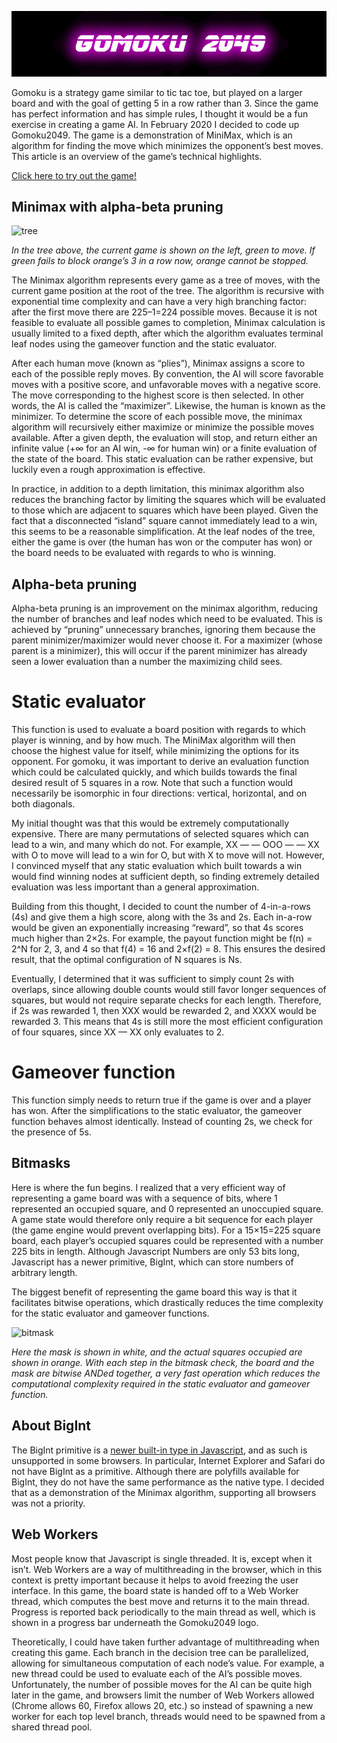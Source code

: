 ![Gomoku 2049](banner.png)

Gomoku is a strategy game similar to tic tac toe, but played on a larger board and with the goal of getting 5 in a row rather than 3. Since the game has perfect information and has simple rules, I thought it would be a fun exercise in creating a game AI. In February 2020 I decided to code up Gomoku2049. The game is a demonstration of MiniMax, which is an algorithm for finding the move which minimizes the opponent’s best moves. This article is an overview of the game’s technical highlights.

[Click here to try out the game!](http://gomoku2049.s3-website-us-east-1.amazonaws.com/)

## Minimax with alpha-beta pruning

![tree](https://lukesalamone.github.io/img/game-tree.png)

*In the tree above, the current game is shown on the left, green to move. If green fails to block orange’s 3 in a row now, orange cannot be stopped.*

The Minimax algorithm represents every game as a tree of moves, with the current game position at the root of the tree. The algorithm is recursive with exponential time complexity and can have a very high branching factor: after the first move there are 225–1=224 possible moves. Because it is not feasible to evaluate all possible games to completion, Minimax calculation is usually limited to a fixed depth, after which the algorithm evaluates terminal leaf nodes using the gameover function and the static evaluator.

After each human move (known as “plies”), Minimax assigns a score to each of the possible reply moves. By convention, the AI will score favorable moves with a positive score, and unfavorable moves with a negative score. The move corresponding to the highest score is then selected. In other words, the AI is called the “maximizer”. Likewise, the human is known as the minimizer. To determine the score of each possible move, the minimax algorithm will recursively either maximize or minimize the possible moves available. After a given depth, the evaluation will stop, and return either an infinite value (+∞ for an AI win, -∞ for human win) or a finite evaluation of the state of the board. This static evaluation can be rather expensive, but luckily even a rough approximation is effective.

In practice, in addition to a depth limitation, this minimax algorithm also reduces the branching factor by limiting the squares which will be evaluated to those which are adjacent to squares which have been played. Given the fact that a disconnected “island” square cannot immediately lead to a win, this seems to be a reasonable simplification. At the leaf nodes of the tree, either the game is over (the human has won or the computer has won) or the board needs to be evaluated with regards to who is winning.

## Alpha-beta pruning

Alpha-beta pruning is an improvement on the minimax algorithm, reducing the number of branches and leaf nodes which need to be evaluated. This is achieved by “pruning” unnecessary branches, ignoring them because the parent minimizer/maximizer would never choose it. For a maximizer (whose parent is a minimizer), this will occur if the parent minimizer has already seen a lower evaluation than a number the maximizing child sees.

# Static evaluator

This function is used to evaluate a board position with regards to which player is winning, and by how much. The MiniMax algorithm will then choose the highest value for itself, while minimizing the options for its opponent. For gomoku, it was important to derive an evaluation function which could be calculated quickly, and which builds towards the final desired result of 5 squares in a row. Note that such a function would necessarily be isomorphic in four directions: vertical, horizontal, and on both diagonals.

My initial thought was that this would be extremely computationally expensive. There are many permutations of selected squares which can lead to a win, and many which do not. For example, XX — — OOO — — XX with O to move will lead to a win for O, but with X to move will not. However, I convinced myself that any static evaluation which built towards a win would find winning nodes at sufficient depth, so finding extremely detailed evaluation was less important than a general approximation.

Building from this thought, I decided to count the number of 4-in-a-rows (4s) and give them a high score, along with the 3s and 2s. Each in-a-row would be given an exponentially increasing “reward”, so that 4s scores much higher than 2×2s. For example, the payout function might be f(n) = 2^N for 2, 3, and 4 so that f(4) = 16 and 2×f(2) = 8. This ensures the desired result, that the optimal configuration of N squares is Ns.

Eventually, I determined that it was sufficient to simply count 2s with overlaps, since allowing double counts would still favor longer sequences of squares, but would not require separate checks for each length. Therefore, if 2s was rewarded 1, then XXX would be rewarded 2, and XXXX would be rewarded 3. This means that 4s is still more the most efficient configuration of four squares, since XX — XX only evaluates to 2.

# Gameover function

This function simply needs to return true if the game is over and a player has won. After the simplifications to the static evaluator, the gameover function behaves almost identically. Instead of counting 2s, we check for the presence of 5s.

## Bitmasks

Here is where the fun begins. I realized that a very efficient way of representing a game board was with a sequence of bits, where 1 represented an occupied square, and 0 represented an unoccupied square. A game state would therefore only require a bit sequence for each player (the game engine would prevent overlapping bits). For a 15×15=225 square board, each player’s occupied squares could be represented with a number 225 bits in length. Although Javascript Numbers are only 53 bits long, Javascript has a newer primitive, BigInt, which can store numbers of arbitrary length.

The biggest benefit of representing the game board this way is that it facilitates bitwise operations, which drastically reduces the time complexity for the static evaluator and gameover functions.

![bitmask](https://lukesalamone.github.io/img/bitmask.gif)

*Here the mask is shown in white, and the actual squares occupied are shown in orange. With each step in the bitmask check, the board and the mask are bitwise ANDed together, a very fast operation which reduces the computational complexity required in the static evaluator and gameover function.*

## About BigInt

The BigInt primitive is a [newer built-in type in Javascript](https://developer.mozilla.org/en-US/docs/Web/JavaScript/Reference/Global_Objects/BigInt), and as such is unsupported in some browsers. In particular, Internet Explorer and Safari do not have BigInt as a primitive. Although there are polyfills available for BigInt, they do not have the same performance as the native type. I decided that as a demonstration of the Minimax algorithm, supporting all browsers was not a priority.

## Web Workers

Most people know that Javascript is single threaded. It is, except when it isn’t. Web Workers are a way of multithreading in the browser, which in this context is pretty important because it helps to avoid freezing the user interface. In this game, the board state is handed off to a Web Worker thread, which computes the best move and returns it to the main thread. Progress is reported back periodically to the main thread as well, which is shown in a progress bar underneath the Gomoku2049 logo.

Theoretically, I could have taken further advantage of multithreading when creating this game. Each branch in the decision tree can be parallelized, allowing for simultaneous computation of each node’s value. For example, a new thread could be used to evaluate each of the AI’s possible moves. Unfortunately, the number of possible moves for the AI can be quite high later in the game, and browsers limit the number of Web Workers allowed (Chrome allows 60, Firefox allows 20, etc.) so instead of spawning a new worker for each top level branch, threads would need to be spawned from a shared thread pool.
